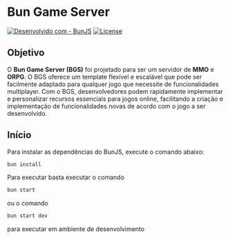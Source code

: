 # Bun Game Server

[![Desenvolvido com - BunJS](https://img.shields.io/badge/Desenvolvido_com-BunJS-0175c2)](https://dart.dev)
[![License](https://img.shields.io/badge/License-BSD3-blue)](#license)

## Objetivo

O **Bun Game Server (BGS)** foi projetado para ser um servidor de **MMO** e **ORPG**. O BGS oferece um template flexível e escalável que pode ser facilmente adaptado para qualquer jogo que necessite de funcionalidades multiplayer. Com o BGS, desenvolvedores podem rapidamente implementar e personalizar recursos essenciais para jogos online, facilitando a criação e implementação de funcionalidades novas de acordo com o jogo a ser desenvolvido.

## Início
Para instalar as dependências do BunJS, execute o comando abaixo:
```bash
bun install
```

Para executar basta executar o comando
```bash
bun start
```
ou o comando
```bash
bun start dev
```
para executar em ambiente de desenvolvimento
